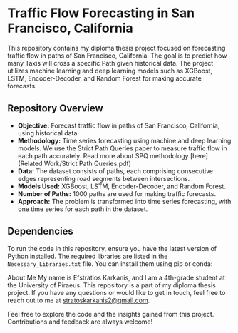 # Traffic Flow Forecasting in San Francisco, California

This repository contains my diploma thesis project focused on forecasting traffic flow in paths of San Francisco, California. The goal is to predict how many Taxis will cross a specific Path given historical data. The project utilizes machine learning and deep learning models such as XGBoost, LSTM, Encoder-Decoder, and Random Forest for making accurate forecasts.

## Repository Overview

- **Objective:** Forecast traffic flow in paths of San Francisco, California, using historical data.
- **Methodology:** Time series forecasting using machine and deep learning models. We use the Strict Path Queries paper to measure traffic flow in each path accurately. Read more about SPQ methodology [here](Related Work/Strict Path Queries.pdf)
- **Data:** The dataset consists of paths, each comprising consecutive edges representing road segments between intersections.
- **Models Used:** XGBoost, LSTM, Encoder-Decoder, and Random Forest.
- **Number of Paths:** 1000 paths are used for making traffic forecasts.
- **Approach:** The problem is transformed into time series forecasting, with one time series for each path in the dataset.

## Dependencies

To run the code in this repository, ensure you have the latest version of Python installed. The required libraries are listed in the `Necessary_Libraries.txt` file. You can install them using pip or conda:

About Me
My name is Efstratios Karkanis, and I am a 4th-grade student at the University of Piraeus. This repository is a part of my diploma thesis project. If you have any questions or would like to get in touch, feel free to reach out to me at stratoskarkanis2@gmail.com.

Feel free to explore the code and the insights gained from this project. Contributions and feedback are always welcome!



